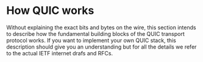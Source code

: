 # How QUIC works

Without explaining the exact bits and bytes on the wire, this section intends
to describe how the fundamental building blocks of the QUIC transport protocol
works. If you want to implement your own QUIC stack, this description should
give you an understanding but for all the details we refer to the actual IETF
internet drafs and RFCs.
